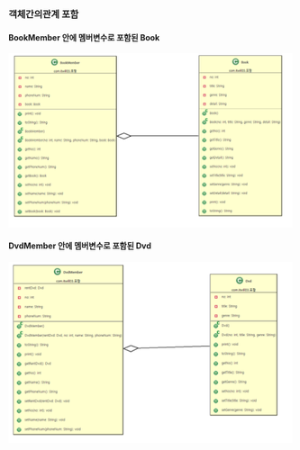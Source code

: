 ### 객체간의관계 포함


#### BookMember 안에 멤버변수로 포함된 Book

![Alt text](image.png)

#### DvdMember  안에 멤버변수로 포함된 Dvd 

![Alt text](image-1.png)
